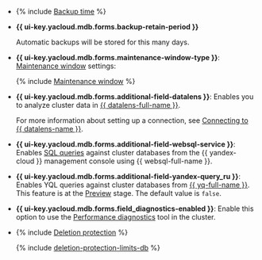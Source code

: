 - {% include [Backup time](../../_includes/mdb/console/backup-time.md) %}

- **{{ ui-key.yacloud.mdb.forms.backup-retain-period }}**

  Automatic backups will be stored for this many days.

- **{{ ui-key.yacloud.mdb.forms.maintenance-window-type }}**: [Maintenance window](../../managed-mysql/concepts/maintenance.md) settings:

  {% include [Maintenance window](console/maintenance-window-description.md) %}

- **{{ ui-key.yacloud.mdb.forms.additional-field-datalens }}**: Enables you to analyze cluster data in [{{ datalens-full-name }}](../../datalens/concepts/index.md).
  
  For more information about setting up a connection, see [Connecting to {{ datalens-name }}](../../managed-mysql/operations/datalens-connect.md).


- **{{ ui-key.yacloud.mdb.forms.additional-field-websql-service }}**: Enables [SQL queries](../../managed-mysql/operations/web-sql-query.md) against cluster databases from the {{ yandex-cloud }} management console using {{ websql-full-name }}.


- **{{ ui-key.yacloud.mdb.forms.additional-field-yandex-query_ru }}**: Enables YQL queries against cluster databases from [{{ yq-full-name }}](../../query/concepts/index.md). This feature is at the [Preview](../../overview/concepts/launch-stages.md) stage. The default value is `false`.


- **{{ ui-key.yacloud.mdb.forms.field_diagnostics-enabled }}**: Enable this option to use the [Performance diagnostics](../../managed-mysql/operations/performance-diagnostics.md) tool in the cluster.

- {% include [Deletion protection](console/deletion-protection.md) %}

    {% include [deletion-protection-limits-db](deletion-protection-limits-db.md) %}

